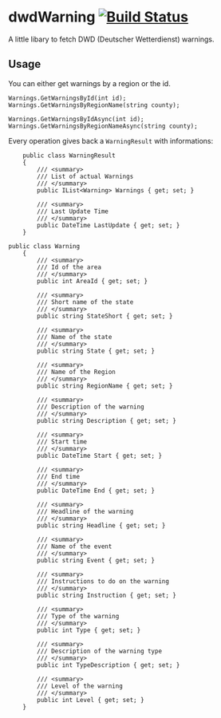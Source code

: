 # dwdWarning [![Build Status](https://travis-ci.org/ForrestFalcon/dwdWarnings.svg?branch=master)](https://travis-ci.org/ForrestFalcon/dwdWarnings)
A little libary to fetch DWD (Deutscher Wetterdienst) warnings.

## Usage
You can either get warnings by a region or the id.
``` Csharp
Warnings.GetWarningsById(int id);
Warnings.GetWarningsByRegionName(string county);

Warnings.GetWarningsByIdAsync(int id);
Warnings.GetWarningsByRegionNameAsync(string county);
```
Every operation gives back a `WarningResult` with informations:
``` Csharp
    public class WarningResult
    {
        /// <summary>
        /// List of actual Warnings
        /// </summary>
        public IList<Warning> Warnings { get; set; }

        /// <summary>
        /// Last Update Time
        /// </summary>
        public DateTime LastUpdate { get; set; }
    }
```
```Csharp
public class Warning
    {
        /// <summary>
        /// Id of the area
        /// </summary>
        public int AreaId { get; set; }

        /// <summary>
        /// Short name of the state
        /// </summary>
        public string StateShort { get; set; }

        /// <summary>
        /// Name of the state
        /// </summary>
        public string State { get; set; }

        /// <summary>
        /// Name of the Region
        /// </summary>
        public string RegionName { get; set; }

        /// <summary>
        /// Description of the warning
        /// </summary>
        public string Description { get; set; }

        /// <summary>
        /// Start time
        /// </summary>
        public DateTime Start { get; set; }

        /// <summary>
        /// End time
        /// </summary>
        public DateTime End { get; set; }

        /// <summary>
        /// Headline of the warning
        /// </summary>
        public string Headline { get; set; }

        /// <summary>
        /// Name of the event
        /// </summary>
        public string Event { get; set; }

        /// <summary>
        /// Instructions to do on the warning
        /// </summary>
        public string Instruction { get; set; }

        /// <summary>
        /// Type of the warning
        /// </summary>
        public int Type { get; set; }

        /// <summary>
        /// Description of the warning type
        /// </summary>
        public int TypeDescription { get; set; }

        /// <summary>
        /// Level of the warning
        /// </summary>
        public int Level { get; set; }
    }
```

